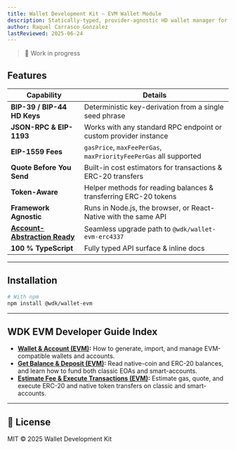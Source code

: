 ```yaml
---
title: Wallet Development Kit – EVM Wallet Module
description: Statically-typed, provider-agnostic HD wallet manager for any Ethereum-compatible chain.
author: Raquel Carrasco Gonzalez
lastReviewed: 2025-06-24
---
```


> 🚧 Work in progress

## Features

| Capability                    | Details                                                          |
| ----------------------------- | ---------------------------------------------------------------- |
| **BIP-39 / BIP-44 HD Keys**   | Deterministic key-derivation from a single seed phrase           |
| **JSON-RPC & EIP-1193**       | Works with any standard RPC endpoint or custom provider instance |
| **EIP-1559 Fees**             | `gasPrice`, `maxFeePerGas`, `maxPriorityFeePerGas` all supported |
| **Quote Before You Send**     | Built-in cost estimators for transactions & ERC-20 transfers     |
| **Token-Aware**               | Helper methods for reading balances & transferring ERC-20 tokens |
| **Framework Agnostic**        | Runs in Node.js, the browser, or React-Native with the same API  |
| **[Account-Abstraction Ready](./account-abstraction.md)** | Seamless upgrade path to `@wdk/wallet-evm-erc4337`               |
| **100 % TypeScript**          | Fully typed API surface & inline docs                            |

---

## Installation

```bash
# With npm
npm install @wdk/wallet-evm
```

---

## WDK EVM Developer Guide Index

- **[Wallet & Account (EVM)](./wdk-evm/create-wallet.md):** How to generate, import, and manage EVM-compatible wallets and accounts.
- **[Get Balance & Deposit (EVM)](./wdk-evm/get-balance.md):** Read native-coin and ERC-20 balances, and learn how to fund both classic EOAs and smart-accounts.
- **[Estimate Fee & Execute Transactions (EVM)](./wdk-evm/transfer.md):** Estimate gas, quote, and execute ERC-20 and native token transfers on classic and smart-accounts.


---

<!-- ## 🧩 Interoperability

* **Account Abstraction:** Drop-in replacement with [`@wdk/wallet-evm-erc4337`](../wallet-evm-erc4337) for gas-sponsored transactions.
* **Swap & Bridge:** Combine with protocol modules such as `@wdk/protocol-swap-paraswap-evm` or `@wdk/protocol-bridge-usdt0-evm` for DeFi flows. -->


## 📝 License

MIT © 2025 Wallet Development Kit
